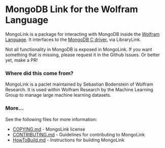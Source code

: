 # MongoDB Link for the Wolfram Language
MongoLink is a package for interacting with MongoDB inside the [Wolfram Language](https://www.wolfram.com/language/). It interfaces to the [MongoDB C driver.](https://docs.mongodb.org/ecosystem/drivers/c/) via LibraryLink.

Not all functionality in MongoDB is exposed in MongoLink. If you want something that is missing, please request it in the Github Issues. Or better yet, make a PR!

### Where did this come from?

MongoLink is a paclet maintained by Sebastian Bodenstein of Wolfram Research. It is used within Wolfram Research by the Machine Learning Group to manage large machine learning datasets.

### More...

See the following files for more information:

* [COPYING.md](COPYING.md) - MongoLink license
* [CONTRIBUTING.md](CONTRIBUTING.md) - Guidelines for contributing to MongoLink
* [HowToBuild.md](HowToBuild.md) - Instructions for building MongoLink